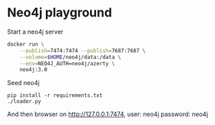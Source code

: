 # Neo4j playground

Start a neo4j server

```bash
docker run \
    --publish=7474:7474 --publish=7687:7687 \
    --volume=$HOME/neo4j/data:/data \
    --env=NEO4J_AUTH=neo4j/azerty \
    neo4j:3.0
```

Seed neo4j

```
pip install -r requirements.txt
./loader.py
```

And then browser on http://127.0.0.1:7474, user: neo4j password: neo4j
